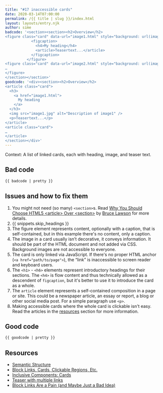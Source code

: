 ```yaml
---
title: "#17 inaccessible cards"
date: 2020-03-14T07:00:00
permalink: /{{ title | slug }}/index.html
layout: layouts/entry.njk
author: sime
badcode: '<section><section><h2>Overview</h2>
<figure class="card" data-url="image1.html" style="background: url(image1.jpg)">
            <figcaption>
              <h4>My heading</h4>
              <article>Teasertext...</article>
            </figcaption>
          </figure>
<figure class="card" data-url="image2.html" style="background: url(image2.jpg)">  
…  
</figure>
</section></section>'
goodcode: '<div><section><h2>Overview</h2>
<article class="card">
  <h3>
    <a href="image1.html">
      My heading
    </a>
  </h3>
  <img src="image1.jpg" alt="Description of image1" />
  <p>Teasertext...</p>
</article>
<article class="card">  
…  
</article>
</section></div>'
---
```

<div class="section bad">

Context: A list of linked cards, each with heading, image, and teaser text.

## Bad code

```html
{{ badcode | pretty }}
```
</div>

<div class="section" id="issues">

## Issues and how to fix them

1. You might not need (so many) `<section>`s. Read [Why You Should Choose HTML5 &lt;article&gt; Over &lt;section&gt;](https://www.smashingmagazine.com/2020/01/html5-article-section/) by [Bruce Lawson](https://www.brucelawson.co.uk/) for more details.
1. {{ snippets.skip_headings }}
1. The figure element represents content, optionally with a caption, that is self-contained, but in this example there's no content, only a caption.
1. The image in a card usually isn’t decorative, it conveys information. It should be part of the HTML document and not added via CSS. Background images are not accessible to everyone.
1. The card is only linked via JavaScript. If there's no proper HTML anchor (`<a href="path/to/page">`), the “link” is inaccessible to screen reader and keyboard users.
1. The `<h1>` - `<h6>` elements represent introductory headings for their sections. The `<h4>` is flow content and thus technically allowed as a descendent of `figcaption`, but it's better to use it to introduce the card as a whole.
1. The `article` element represents a self-contained composition in a page or site. This could be a newspaper article, an essay or report, a blog or other social media post. For a simple paragraph use `<p>`.
1. Making accessible cards where the whole card is clickable isn't easy. Read the articles in the [resources](#resources) section for more information.

</div>

<div class="section">

## Good code

```html
{{ goodcode | pretty }}
```
</div>

<div class="section">

<h2 id="resources">Resources</h2>


* [Semantic Structure](https://webaim.org/techniques/semanticstructure/)
* [Block Links, Cards, Clickable Regions, Etc.](https://adrianroselli.com/2020/02/block-links-cards-clickable-regions-etc.html)
* [Inclusive Components: Cards](https://inclusive-components.design/cards/)
* [Teaser with multiple links](https://justmarkup.com/articles/2020-02-21-teaser-with-multiple-links/)
* [Block Links Are a Pain (and Maybe Just a Bad Idea)](https://css-tricks.com/block-links-are-a-pain-and-maybe-just-a-bad-idea/)
</div>
